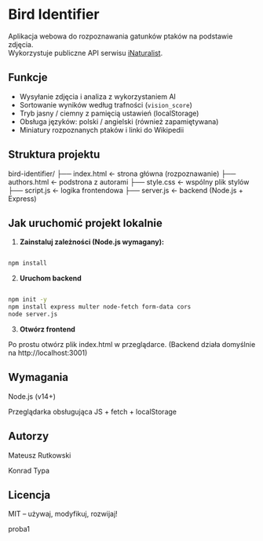 # Bird Identifier

Aplikacja webowa do rozpoznawania gatunków ptaków na podstawie zdjęcia.  
Wykorzystuje publiczne API serwisu [iNaturalist](https://api.inaturalist.org/v1/docs).

## Funkcje

- Wysyłanie zdjęcia i analiza z wykorzystaniem AI
- Sortowanie wyników według trafności (`vision_score`)
- Tryb jasny / ciemny z pamięcią ustawień (localStorage)
- Obsługa języków: polski / angielski (również zapamiętywana)
- Miniatury rozpoznanych ptaków i linki do Wikipedii


## Struktura projektu
bird-identifier/ 
├── index.html ← strona główna (rozpoznawanie) 
├── authors.html ← podstrona z autorami 
├── style.css ← wspólny plik stylów 
├── script.js ← logika frontendowa 
├── server.js ← backend (Node.js + Express)


## Jak uruchomić projekt lokalnie

1. **Zainstaluj zależności (Node.js wymagany):**

```bash

npm install

```

2.  **Uruchom backend**

```bash

npm init -y
npm install express multer node-fetch form-data cors
node server.js

```

3. **Otwórz frontend**

Po prostu otwórz plik index.html w przeglądarce.
(Backend działa domyślnie na http://localhost:3001)

## Wymagania
Node.js (v14+)

Przeglądarka obsługująca JS + fetch + localStorage

## Autorzy
Mateusz Rutkowski

Konrad Typa



## Licencja
MIT – używaj, modyfikuj, rozwijaj!


proba1